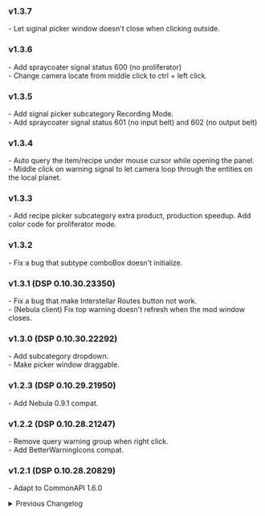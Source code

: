 ### v1.3.7
\- Let siginal picker window doesn't close when clicking outside.  

### v1.3.6
\- Add spraycoater signal status 600 (no proliferator)  
\- Change camera locate from middle click to ctrl + left click.  

### v1.3.5
\- Add signal picker subcategory Recording Mode.  
\- Add spraycoater signal status 601 (no input belt) and 602 (no output belt)  

### v1.3.4
\- Auto query the item/recipe under mouse cursor while opening the panel.  
\- Middle click on warning signal to let camera loop through the entities on the local planet.  

### v1.3.3 
\- Add recipe picker subcategory extra product, production speedup. Add color code for proliferator mode.  

### v1.3.2 
\- Fix a bug that subtype comboBox doesn't initialize.  

### v1.3.1 (DSP 0.10.30.23350)
\- Fix a bug that make Interstellar Routes button not work.  
\- (Nebula client) Fix top warning doesn't refresh when the mod window closes.  

### v1.3.0 (DSP 0.10.30.22292)
\- Add subcategory dropdown.  
\- Make picker window draggable.  

### v1.2.3 (DSP 0.10.29.21950)  
\- Add Nebula 0.9.1 compat.  

### v1.2.2 (DSP 0.10.28.21247)  
\- Remove query warning group when right click.  
\- Add BetterWarningIcons compat.  

### v1.2.1 (DSP 0.10.28.20829)  
\- Adapt to CommonAPI 1.6.0  

<details>
<summary>Previous Changelog</summary>

### v1.2.0 (DSP 0.9.27.15466)
\- Add Auto Clear Query.  
\- Matrix production is now searchable.  
\- Add DSPMoreRecipes, GenesisBook compat.  
\- Add Chinese translation.  

### v1.1.0
\- Show power status.  
\- Show all count in picker window.  
\- Remove warning when the entity destroyed.  
\- Fix blank warning.  

### v1.0.1 
\- Fix mod dependency error.  
\- Fix incorrect planet when searching by warning.  

### v1.0.0
\- Initial release. (DSP 0.9.27.15033)  

</details>